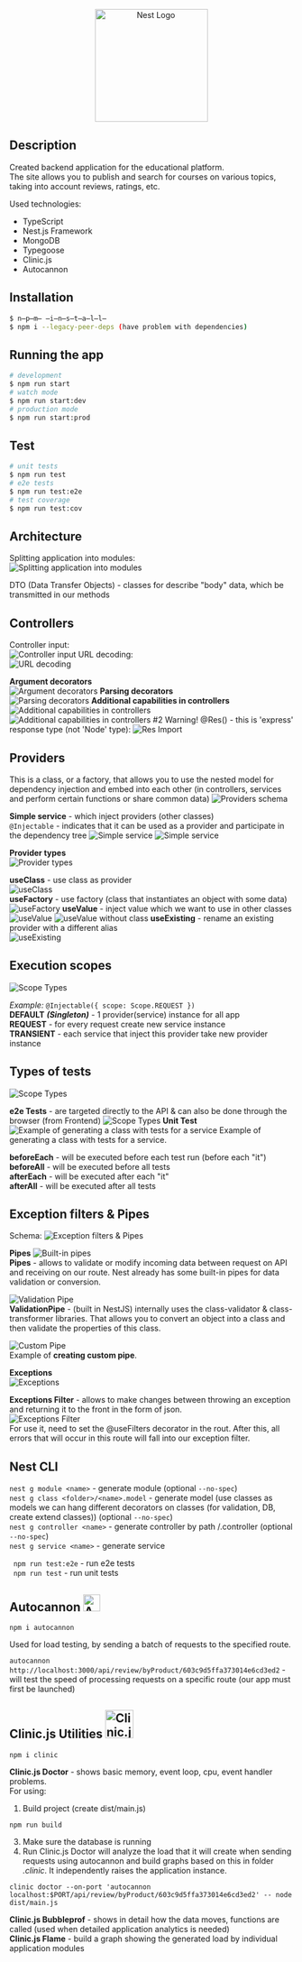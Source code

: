 <p align="center">
  <a href="http://nestjs.com/" target="blank"><img src="https://nestjs.com/img/logo-small.svg" width="200" alt="Nest Logo" /></a>
</p>

## Description

Created backend application for the educational platform.  
The site allows you to publish and search for courses on various topics, taking into account reviews, ratings, etc.

Used technologies:
* TypeScript
* Nest.js Framework
* MongoDB
* Typegoose
* Clinic.js
* Autocannon

## Installation

```bash
$ n̶p̶m̶ ̶i̶n̶s̶t̶a̶l̶l̶
$ npm i --legacy-peer-deps (have problem with dependencies)
```

## Running the app

```bash
# development
$ npm run start
# watch mode
$ npm run start:dev
# production mode
$ npm run start:prod
```

## Test

```bash
# unit tests
$ npm run test
# e2e tests
$ npm run test:e2e
# test coverage
$ npm run test:cov
```

## Architecture

Splitting application into modules:  
![Splitting application into modules](images/readme/architecture.png)  


DTO (Data Transfer Objects) - classes for describe "body" data, which be transmitted in our methods

## Controllers

Controller input:  
![Controller input](images/readme/controller_input.png)
URL decoding:  
![URL decoding](images/readme/url_decoding.png)

**Argument decorators**  
![Argument decorators](images/readme/argument_decorators.png)
**Parsing decorators**  
![Parsing decorators](images/readme/parsing_decorators.png)
**Additional capabilities in controllers**  
![Additional capabilities in controllers](images/readme/additional_capabilities.png)
![Additional capabilities in controllers #2](images/readme/additional_capabilities2.png)
Warning! @Res() - this is 'express' response type (not 'Node' type):
![Res Import](images/readme/res.png)

## Providers

This is a class, or a factory, that allows you to use the nested model for dependency injection and embed into each other (in controllers, services and perform certain functions or share common data)
![Providers schema](images/readme/providers_schema.png)

**Simple service** - which inject providers (other classes)  
`@Injectable` - indicates that it can be used as a provider and participate in the dependency tree
![Simple service](images/readme/simple_service.png)
![Simple service](images/readme/simple_use_case.png)  
  
**Provider types**  
![Provider types](images/readme/provider_types.png)  
  
**useClass** - use class as provider  
![useClass](images/readme/useClass.png)  
**useFactory** - use factory (class that instantiates an object with some data)  
![useFactory](images/readme/useFactory.png)
**useValue** - inject value which we want to use in other classes  
![useValue](images/readme/useValue.png)
![useValue without class](images/readme/useValueWithoutClass.png)
**useExisting** - rename an existing provider with a different alias  
![useExisting](images/readme/useExisting.png)

## Execution scopes
![Scope Types](images/readme/scopeTypes.png)

_Example:_ `@Injectable({ scope: Scope.REQUEST })`  
**DEFAULT** **_(Singleton)_** - 1 provider(service) instance for all app  
**REQUEST** - for every request create new service instance  
**TRANSIENT** - each service that inject this provider take new provider instance

## Types of tests

![Scope Types](images/readme/testsTypes.png)

**e2e Tests** - are targeted directly to the API & can also be done through the browser (from Frontend)
![Scope Types](images/readme/e2eTools.png)
**Unit Test**
![Example of generating a class with tests for a service](images/readme/genClassForTestingService.png)
Example of generating a class with tests for a service.

**beforeEach** - will be executed before each test run (before each "it")  
**beforeAll** - will be executed before all tests   
**afterEach** - will be executed after each "it"  
**afterAll** - will be executed after all tests  

## Exception filters & Pipes
Schema:
![Exception filters & Pipes](images/readme/exceptionsPipes.png)

**Pipes**
![Built-in pipes](images/readme/built-inPipes.png)  
**Pipes** - allows to validate or modify incoming data between request on API and receiving on our route. Nest already has some built-in pipes for data validation or conversion.  

![Validation Pipe](images/readme/validationPipe.png)  
**ValidationPipe** - (built in NestJS) internally uses the class-validator & class-transformer libraries. That allows you to convert an object into a class and then validate the properties of this class.  

![Custom Pipe](images/readme/customPipe.png)  
Example of **creating custom pipe**.  

**Exceptions**  
![Exceptions](images/readme/exceptions.png)  

**Exceptions Filter** - allows to make changes between throwing an exception and returning it to the front in the form of json.  
![Exceptions Filter](images/readme/exceptionsFilter.png)  
For use it, need to set the @useFilters decorator in the rout. After this, all errors that will occur in this route will fall into our exception filter.  

## Nest CLI

`nest g module <name>` - generate module (optional `--no-spec`)  
`nest g class <folder>/<name>.model` - generate model (use classes as models we can hang different decorators on classes (for validation, DB, create extend classes)) (optional `--no-spec`)  
`nest g controller <name>` - generate controller by path <name>/<name>.controller (optional `--no-spec`)  
`nest g service <name>` - generate service 

` npm run test:e2e` - run e2e tests  
` npm run test` - run unit tests  

## Autocannon <a href="https://www.npmjs.com/package/autocannon?ref=hackernoon.com" target="blank"><img src="https://react-etc.net/files/2017-12/autocannon-logo.png" width="30" alt="Autocannon Logo" /></a>  

`npm i autocannon`  

Used for load testing, by sending a batch of requests to the specified route.

`autocannon http://localhost:3000/api/review/byProduct/603c9d5ffa373014e6cd3ed2` - will test the speed of processing requests on a specific route (our app must first be launched)  


## Clinic.js Utilities <a href="https://clinicjs.org/" target="blank"><img src="https://clinicjs.org/assets/images/clinic-social-media-image.png" width="50" alt="Clinic.js Logo" /></a>

`npm i clinic`  

**Clinic.js Doctor** - shows basic memory, event loop, cpu, event handler problems.  
For using:
1. Build project (create dist/main.js)  

`npm run build`  

3. Make sure the database is running  
4. Run Clinic.js Doctor will analyze the load that it will create when sending requests using autocannon and build graphs based on this in folder _.clinic_. It independently raises the application instance.  

`clinic doctor --on-port 'autocannon localhost:$PORT/api/review/byProduct/603c9d5ffa373014e6cd3ed2' -- node dist/main.js`

**Clinic.js Bubbleprof** - shows in detail how the data moves, functions are called (used when detailed application analytics is needed)  
**Clinic.js Flame** - build a graph showing the generated load by individual application modules  
